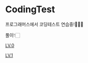 # CodingTest
프로그래머스에서 코딩테스트 연습중!👩🏻‍💻 <p>
풀이👇🏻 <p>
[LV.0](https://soozya.tistory.com/category/%F0%9F%92%BB%ED%94%84%EB%A1%9C%EA%B7%B8%EB%9E%98%EB%A8%B8%EC%8A%A4_%EC%97%B0%EC%8A%B5/LV.0) <p>
[LV.1](https://soozya.tistory.com/category/%F0%9F%92%BB%ED%94%84%EB%A1%9C%EA%B7%B8%EB%9E%98%EB%A8%B8%EC%8A%A4_%EC%97%B0%EC%8A%B5/LV.1)
